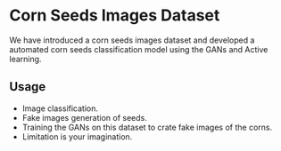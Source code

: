 # Corn Seeds Images Dataset

We have introduced a corn seeds images dataset and developed a automated corn seeds classification model using the GANs and Active learning. 

## Usage

- Image classification.
- Fake images generation of seeds.
- Training the GANs on this dataset to crate fake images of the corns. 
- Limitation is your imagination.

